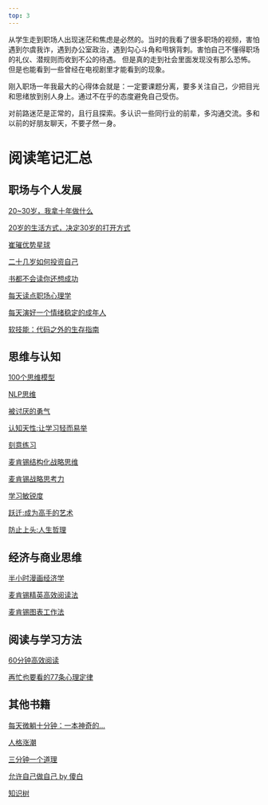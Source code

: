 ```yaml
---
top: 3
---
```

从学生走到职场人出现迷茫和焦虑是必然的。当时的我看了很多职场的视频，害怕遇到尔虞我诈，遇到办公室政治，遇到勾心斗角和甩锅背刺。害怕自己不懂得职场的礼仪、潜规则而收到不公的待遇。
但是真的走到社会里面发现没有那么恐怖。但是也能看到一些曾经在电视剧里才能看到的现象。

刚入职场一年我最大的心得体会就是：一定要课题分离，要多关注自己，少把目光和思绪放到别人身上。通过不在乎的态度避免自己受伤。

对前路迷茫是正常的，且行且探索。多认识一些同行业的前辈，多沟通交流。多和以前的好朋友聊天，不要孑然一身。

# 阅读笔记汇总

## 职场与个人发展

[20~30岁，我拿十年做什么](./20~30岁，我拿十年做什么)

[20岁的生活方式，决定30岁的打开方式](./20岁的生活方式，决定30岁的打开方式)

[崔璀优势星球](./崔璀优势星球)

[二十几岁如何投资自己](./二十几岁如何投资自己)

[书都不会读你还想成功](./书都不会读你还想成功)

[每天读点职场心理学](./每天读点职场心理学)

[每天演好一个情绪稳定的成年人](./每天演好一个情绪稳定的成年人)

[软技能：代码之外的生存指南](./软技能-代码之外的生存指南)

## 思维与认知

[100个思维模型](./100个思维模型)

[NLP思维](./NLP思维)

[被讨厌的勇气](./被讨厌的勇气)

[认知天性:让学习轻而易举](./认知天性-让学习轻而易举)

[刻意练习](./刻意练习)

[麦肯锡结构化战略思维](./麦肯锡结构化战略思维)

[麦肯锡战略思考力](./麦肯锡战略思考力)

[学习敏锐度](./学习敏锐度)

[跃迁:成为高手的艺术](./跃迁-成为高手的艺术)

[防止上头:人生哲理](./防止上头-人生哲理)

## 经济与商业思维

[半小时漫画经济学](./半小时漫画经济学)

[麦肯锡精英高效阅读法](./麦肯锡精英高效阅读法)

[麦肯锡图表工作法](./麦肯锡图表工作法)

## 阅读与学习方法

[60分钟高效阅读](./60分钟高效阅读)

[再忙也要看的77条心理定律](./再忙也要看的77条心理定律)

## 其他书籍

[每天微躺十分钟：一本神奇的...](./每天微躺十分钟-一本神奇的)

[人格涨潮](./人格涨潮)

[三分钟一个道理](./三分钟一个道理)

[允许自己做自己 by 傻白](./允许自己做自己_by_傻白)

[知识树](./知识树)

